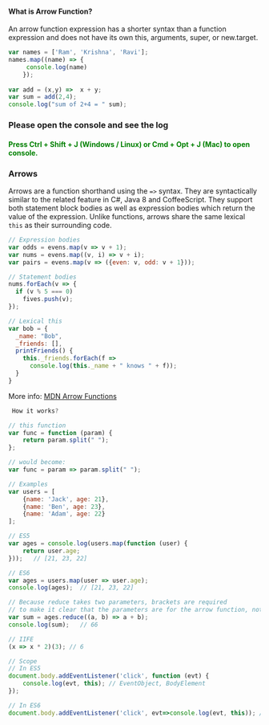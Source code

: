 <h4> What is Arrow Function? </h4>
<p>An arrow function expression has a shorter syntax than a function expression and does not have its own this, arguments, super, or new.target. </p>

```javascript
var names = ['Ram', 'Krishna', 'Ravi'];
names.map((name) => {
	 console.log(name)
	});
	
var add = (x,y) =>  x + y;
var sum = add(2,4);
console.log("sum of 2+4 = " sum);
```
<h3>Please open the console and see the log </h3>
<h4 style="color:green;">Press Ctrl + Shift + J (Windows / Linux) or Cmd + Opt + J (Mac) to open console. </h4>

### Arrows
Arrows are a function shorthand using the `=>` syntax.  They are syntactically similar to the related feature in C#, Java 8 and CoffeeScript.  They support both statement block bodies as well as expression bodies which return the value of the expression.  Unlike functions, arrows share the same lexical `this` as their surrounding code.

```JavaScript
// Expression bodies 
var odds = evens.map(v => v + 1);
var nums = evens.map((v, i) => v + i);
var pairs = evens.map(v => ({even: v, odd: v + 1}));

// Statement bodies
nums.forEach(v => {
  if (v % 5 === 0)
    fives.push(v);
});

// Lexical this  
var bob = {
  _name: "Bob",
  _friends: [],
  printFriends() {
    this._friends.forEach(f =>
      console.log(this._name + " knows " + f));
  }
}
```

More info: [MDN Arrow Functions](https://developer.mozilla.org/en/docs/Web/JavaScript/Reference/Functions/Arrow_functions)
```JavaScript
 How it works?

// this function
var func = function (param) {
    return param.split(" ");
};

// would become:
var func = param => param.split(" ");

// Examples
var users = [
    {name: 'Jack', age: 21},
    {name: 'Ben', age: 23},
    {name: 'Adam', age: 22}
];

// ES5
var ages = console.log(users.map(function (user) {
    return user.age;
}));   // [21, 23, 22]

// ES6
var ages = users.map(user => user.age);
console.log(ages);  // [21, 23, 22]

// Because reduce takes two parameters, brackets are required
// to make it clear that the parameters are for the arrow function, not for the reduce call.
var sum = ages.reduce((a, b) => a + b);
console.log(sum);   // 66

// IIFE
(x => x * 2)(3); // 6

// Scope
// In ES5
document.body.addEventListener('click', function (evt) {
    console.log(evt, this); // EventObject, BodyElement
});

// In ES6
document.body.addEventListener('click', evt=>console.log(evt, this)); // EventObject, BodyElement
```

